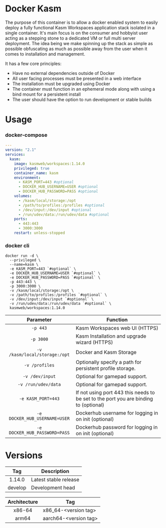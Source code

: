 # Docker Kasm

The purpose of this container is to allow a docker enabled system to easily deploy a fully functional Kasm Workspaces application stack isolated in a single container. It's main focus is on the consumer and hobbyist user acting as a stepping stone to a dedicated VM or full multi server deployment. The idea being we make spinning up the stack as simple as possible obfuscating as much as possible away from the user when it comes to installation and management. 

It has a few core principles:
* Have no external dependencies outside of Docker
* All user facing processes must be presented in a web interface
* The installation must be upgraded using Docker
* The container must function in an ephemeral mode along with using a bind mount for a persistent install
* The user should have the option to run development or stable builds

# Usage

### docker-compose

```yaml
---
version: "2.1"
services:
  kasm:
    image: kasmweb/workspaces:1.14.0
    privileged: true
    container_name: kasm
    environment:
      - KASM_PORT=443 #optional
      - DOCKER_HUB_USERNAME=USER #optional
      - DOCKER_HUB_PASSWORD=PASS #optional
    volumes:
      - /kasm/local/storage:/opt
      - /path/to/profiles:/profiles #optional
      - /dev/input:/dev/input #optional
      - /run/udev/data:/run/udev/data #optional
    ports:
      - 443:443
      - 3000:3000
    restart: unless-stopped
```

### docker cli

```
docker run -d \
  --privileged \
  --name=kasm \
  -e KASM_PORT=443 `#optional` \
  -e DOCKER_HUB_USERNAME=USER `#optional` \
  -e DOCKER_HUB_PASSWORD=PASS `#optional` \
  -p 443:443 \
  -p 3000:3000 \
  -v /kasm/local/storage:/opt \
  -v /path/to/profiles:/profiles `#optional` \
  -v /dev/input:/dev/input `#optional` \
  -v /run/udev/data:/run/udev/data `#optional` \
  kasmweb/workspaces:1.14.0
```

| Parameter | Function |
| :----: | --- |
| `-p 443` | Kasm Workspaces web UI (HTTPS) |
| `-p 3000` | Kasm Installation and upgrade wizard (HTTPS) |
| `-v /kasm/local/storage:/opt` | Docker and Kasm Storage |
| `-v /profiles` | Optionally specify a path for persistent profile storage. |
| `-v /dev/input` | Optional for gamepad support. |
| `-v /run/udev/data` | Optional for gamepad support. |
| `-e KASM_PORT=443` | If not using port 443 this needs to be set to the port you are binding to (optional) |
| `-e DOCKER_HUB_USERNAME=USER` | Dockerhub username for logging in on init (optional) |
| `-e DOCKER_HUB_PASSWORD=PASS` | Dockerhub password for logging in on init (optional) |


# Versions

| Tag | Description |
| :----: | --- |
| 1.14.0 | Latest stable release |
| develop | Development head |

| Architecture | Tag |
| :----: | ---- |
| x86-64 | x86_64-\<version tag\> |
| arm64 | aarch64-\<version tag\> |
